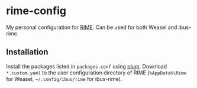 # rime-config

My personal configuration for [RIME](https://rime.im).
Can be used for both Weasel and ibus-rime.

## Installation

Install the packages listed in `packages.conf` using
[plum](https://github.com/rime/plum).
Download `*.custom.yaml` to the user configuration directory of RIME
(`%AppData%\Rime` for Weasel, `~/.config/ibus/rime` for ibus-rime).
